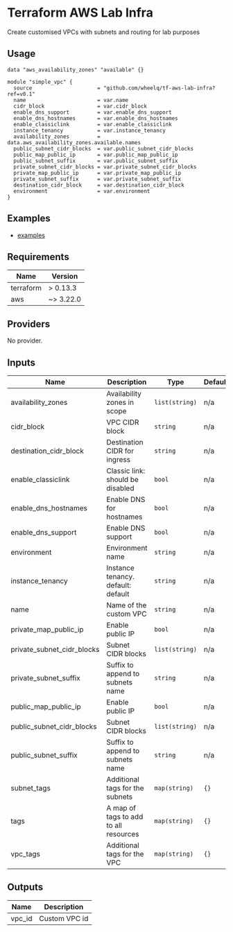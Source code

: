 
# Terraform AWS Lab Infra  
Create customised VPCs with subnets and routing for lab purposes

## Usage
```
data "aws_availability_zones" "available" {}

module "simple_vpc" {
  source                     = "github.com/wheelq/tf-aws-lab-infra?ref=v0.1"
  name                       = var.name
  cidr_block                 = var.cidr_block
  enable_dns_support         = var.enable_dns_support
  enable_dns_hostnames       = var.enable_dns_hostnames
  enable_classiclink         = var.enable_classiclink
  instance_tenancy           = var.instance_tenancy
  availability_zones         = data.aws_availability_zones.available.names
  public_subnet_cidr_blocks  = var.public_subnet_cidr_blocks
  public_map_public_ip       = var.public_map_public_ip
  public_subnet_suffix       = var.public_subnet_suffix
  private_subnet_cidr_blocks = var.private_subnet_cidr_blocks
  private_map_public_ip      = var.private_map_public_ip
  private_subnet_suffix      = var.private_subnet_suffix
  destination_cidr_block     = var.destination_cidr_block
  environment                = var.environment
}
```

## Examples
- [examples](examples/)

## Requirements

| Name | Version |
|------|---------|
| terraform | > 0.13.3 |
| aws | ~> 3.22.0 |

## Providers

No provider.

## Inputs

| Name | Description | Type | Default | Required |
|------|-------------|------|---------|:--------:|
| availability_zones | Availability zones in scope | `list(string)` | n/a | yes |
| cidr_block | VPC CIDR block | `string` | n/a | yes |
| destination_cidr_block | Destination CIDR for ingress | `string` | n/a | yes |
| enable_classiclink | Classic link: should be disabled | `bool` | n/a | yes |
| enable_dns_hostnames | Enable DNS for hostnames | `bool` | n/a | yes |
| enable_dns_support | Enable DNS support | `bool` | n/a | yes |
| environment | Environment name | `string` | n/a | yes |
| instance_tenancy | Instance tenancy. default: default | `string` | n/a | yes |
| name | Name of the custom VPC | `string` | n/a | yes |
| private_map_public_ip | Enable public IP | `bool` | n/a | yes |
| private_subnet_cidr_blocks | Subnet CIDR blocks | `list(string)` | n/a | yes |
| private_subnet_suffix | Suffix to append to subnets name | `string` | n/a | yes |
| public_map_public_ip | Enable public IP | `bool` | n/a | yes |
| public_subnet_cidr_blocks | Subnet CIDR blocks | `list(string)` | n/a | yes |
| public_subnet_suffix | Suffix to append to subnets name | `string` | n/a | yes |
| subnet_tags | Additional tags for the subnets | `map(string)` | `{}` | no |
| tags | A map of tags to add to all resources | `map(string)` | `{}` | no |
| vpc_tags | Additional tags for the VPC | `map(string)` | `{}` | no |

## Outputs

| Name | Description |
|------|-------------|
| vpc_id | Custom VPC id |
